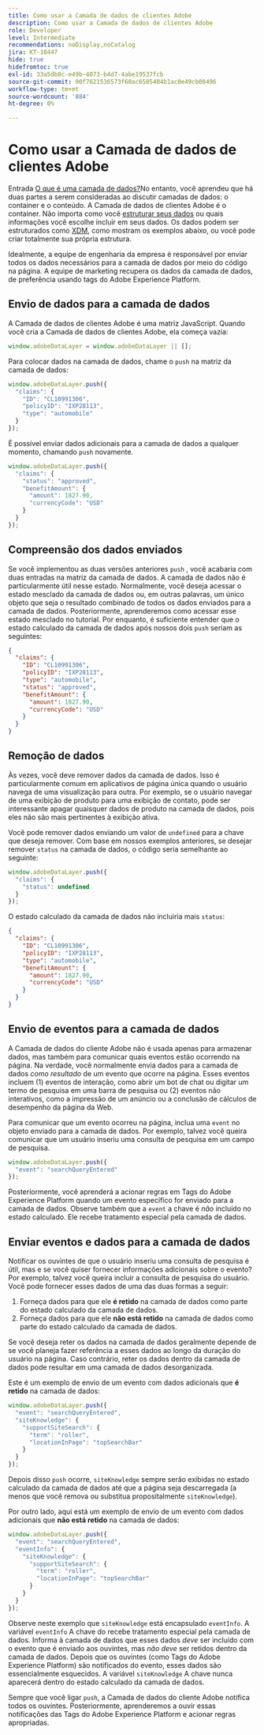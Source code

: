 ```yaml
---
title: Como usar a Camada de dados de clientes Adobe
description: Como usar a Camada de dados de clientes Adobe
role: Developer
level: Intermediate
recommendations: noDisplay,noCatalog
jira: KT-10447
hide: true
hidefromtoc: true
exl-id: 33a5db8c-e49b-4073-b4d7-4abe19537fcb
source-git-commit: 90f7621536573f60ac6585404b1ac0e49cb08496
workflow-type: tm+mt
source-wordcount: '884'
ht-degree: 0%

---
```


# Como usar a Camada de dados de clientes Adobe

Entrada [O que é uma camada de dados?](whats-a-data-layer.md)No entanto, você aprendeu que há duas partes a serem consideradas ao discutir camadas de dados: o container e o conteúdo. A Camada de dados de clientes Adobe é o container. Não importa como você [estruturar seus dados](../structuring-your-data.md) ou quais informações você escolhe incluir em seus dados. Os dados podem ser estruturados como [XDM](../structuring-your-data.md#xdm), como mostram os exemplos abaixo, ou você pode criar totalmente sua própria estrutura.

Idealmente, a equipe de engenharia da empresa é responsável por enviar todos os dados necessários para a camada de dados por meio do código na página. A equipe de marketing recupera os dados da camada de dados, de preferência usando tags do Adobe Experience Platform.

## Envio de dados para a camada de dados

A Camada de dados de clientes Adobe é uma matriz JavaScript. Quando você cria a Camada de dados de clientes Adobe, ela começa vazia:

```js
window.adobeDataLayer = window.adobeDataLayer || [];
```

Para colocar dados na camada de dados, chame o `push` na matriz da camada de dados:

```js
window.adobeDataLayer.push({
  "claims": {
    "ID": "CL10991306",
    "policyID": "IXP28113",
    "type": "automobile"
  }
});
```

É possível enviar dados adicionais para a camada de dados a qualquer momento, chamando `push` novamente.

```js
window.adobeDataLayer.push({
  "claims": {
    "status": "approved",
    "benefitAmount": {
      "amount": 1827.90,
      "currencyCode": "USD"
    }
  }
});
```

## Compreensão dos dados enviados

Se você implementou as duas versões anteriores `push` , você acabaria com duas entradas na matriz da camada de dados. A camada de dados não é particularmente útil nesse estado. Normalmente, você deseja acessar o estado mesclado da camada de dados ou, em outras palavras, um único objeto que seja o resultado combinado de todos os dados enviados para a camada de dados. Posteriormente, aprenderemos como acessar esse estado mesclado no tutorial. Por enquanto, é suficiente entender que o estado calculado da camada de dados após nossos dois `push` seriam as seguintes:

```json
{
  "claims": {
    "ID": "CL10991306",
    "policyID": "IXP28113",
    "type": "automobile",
    "status": "approved",
    "benefitAmount": {
      "amount": 1827.90,
      "currencyCode": "USD"
    }
  }
}
```

## Remoção de dados

Às vezes, você deve remover dados da camada de dados. Isso é particularmente comum em aplicativos de página única quando o usuário navega de uma visualização para outra. Por exemplo, se o usuário navegar de uma exibição de produto para uma exibição de contato, pode ser interessante apagar quaisquer dados de produto na camada de dados, pois eles não são mais pertinentes à exibição ativa.

Você pode remover dados enviando um valor de `undefined` para a chave que deseja remover. Com base em nossos exemplos anteriores, se desejar remover `status` na camada de dados, o código seria semelhante ao seguinte:

```js
window.adobeDataLayer.push({
  "claims": {
    "status": undefined
  }
});
```

O estado calculado da camada de dados não incluiria mais `status`:

```json
{
  "claims": {
    "ID": "CL10991306",
    "policyID": "IXP28113",
    "type": "automobile",
    "benefitAmount": {
      "amount": 1827.90,
      "currencyCode": "USD"
    }
  }
}
```

## Envio de eventos para a camada de dados

A Camada de dados do cliente Adobe não é usada apenas para armazenar dados, mas também para comunicar quais eventos estão ocorrendo na página. Na verdade, você normalmente envia dados para a camada de dados _como resultado_ de um evento que ocorre na página. Esses eventos incluem (1) eventos de interação, como abrir um bot de chat ou digitar um termo de pesquisa em uma barra de pesquisa ou (2) eventos não interativos, como a impressão de um anúncio ou a conclusão de cálculos de desempenho da página da Web.

Para comunicar que um evento ocorreu na página, inclua uma `event` no objeto enviado para a camada de dados. Por exemplo, talvez você queira comunicar que um usuário inseriu uma consulta de pesquisa em um campo de pesquisa.

```js
window.adobeDataLayer.push({
  "event": "searchQueryEntered"
});
```

Posteriormente, você aprenderá a acionar regras em Tags do Adobe Experience Platform quando um evento específico for enviado para a camada de dados. Observe também que a `event` a chave é _não_ incluído no estado calculado. Ele recebe tratamento especial pela camada de dados.

## Enviar eventos e dados para a camada de dados

Notificar os ouvintes de que o usuário inseriu uma consulta de pesquisa é útil, mas e se você quiser fornecer informações adicionais sobre o evento? Por exemplo, talvez você queira incluir a consulta de pesquisa do usuário. Você pode fornecer esses dados de uma das duas formas a seguir:

1. Forneça dados para que ele **é retido** na camada de dados como parte do estado calculado da camada de dados.
2. Forneça dados para que ele **não está retido** na camada de dados como parte do estado calculado da camada de dados.

Se você deseja reter os dados na camada de dados geralmente depende de se você planeja fazer referência a esses dados ao longo da duração do usuário na página. Caso contrário, reter os dados dentro da camada de dados pode resultar em uma camada de dados desorganizada.

Este é um exemplo de envio de um evento com dados adicionais que **é retido** na camada de dados:

```js
window.adobeDataLayer.push({
  "event": "searchQueryEntered",
  "siteKnowledge": {
    "supportSiteSearch": {
      "term": "roller",
      "locationInPage": "topSearchBar"
    }
  }
});
```

Depois disso `push` ocorre, `siteKnowledge` sempre serão exibidas no estado calculado da camada de dados até que a página seja descarregada (a menos que você remova ou substitua propositalmente `siteKnowledge`).

Por outro lado, aqui está um exemplo de envio de um evento com dados adicionais que **não está retido** na camada de dados:

```js
window.adobeDataLayer.push({
  "event": "searchQueryEntered",
  "eventInfo": {
    "siteKnowledge": {
      "supportSiteSearch": {
        "term": "roller",
        "locationInPage": "topSearchBar"
      }
    }
  }
});
```

Observe neste exemplo que `siteKnowledge` está encapsulado `eventInfo`. A variável `eventInfo` A chave do recebe tratamento especial pela camada de dados. Informa à camada de dados que esses dados _deve_ ser incluído com o evento que é enviado aos ouvintes, mas _não deve_ ser retidos dentro da camada de dados. Depois que os ouvintes (como Tags do Adobe Experience Platform) são notificados do evento, esses dados são essencialmente esquecidos. A variável `siteKnowledge` A chave nunca aparecerá dentro do estado calculado da camada de dados.

Sempre que você ligar `push`, a Camada de dados do cliente Adobe notifica todos os ouvintes. Posteriormente, aprenderemos a ouvir essas notificações das Tags do Adobe Experience Platform e acionar regras apropriadas.
